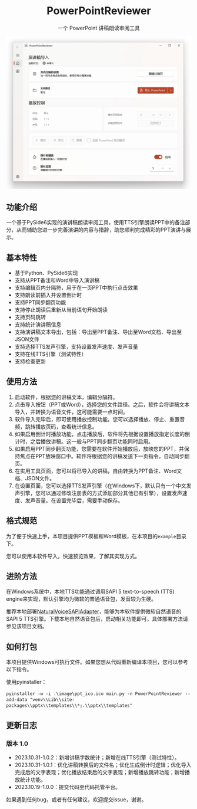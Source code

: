 <div align="center">
<!-- Title: -->
  <h1>PowerPointReviewer</h1>
<!-- Short description: -->
  <p>一个 PowerPoint 讲稿朗读审阅工具</p>
</div>

![截图](./image/screenshots.png)

## 功能介绍

一个基于PySide6实现的演讲稿朗读审阅工具，使用TTS引擎朗读PPT中的备注部分，从而辅助您进一步完善演讲的内容与措辞，助您顺利完成精彩的PPT演讲与展示。

## 基本特性

- 基于Python、PySide6实现
- 支持从PPT备注和Word中导入演讲稿
- 支持编辑页内分隔符，用于在一页PPT中执行点击效果
- 支持朗读前插入并设置倒计时
- 支持PPT同步翻页功能
- 支持停止朗读后重新从当前语句开始朗读
- 支持页码跳转
- 支持统计演讲稿信息
- 支持演讲稿文本导出，包括：导出至PPT备注、导出至Word文档、导出至JSON文件
- 支持选择TTS发声引擎，支持设置发声速度、发声音量
- 支持在线TTS引擎（测试特性）
- 支持检查更新

## 使用方法

1. 启动软件，根据您的讲稿文本，编辑分隔符。
2. 点击导入按钮（PPT或Word），选择您的文件路径。之后，软件会将讲稿文本导入，并转换为语音文件，这可能需要一点时间。
3. 软件导入完毕后，即可使用播放控制功能。您可以选择播放、停止、重置音频，跳转播放页码，查看统计信息。
4. 如果启用倒计时播放功能，点击播放后，软件将先根据设置播放指定长度的倒计时，之后播放讲稿。这一般与PPT同步翻页功能同时启用。
5. 如果启用PPT同步翻页功能，您需要在软件开始播放后，放映您的PPT，并保持焦点在PPT放映窗口中。软件将根据您的讲稿发送下一页指令，自动同步翻页。
6. 在实用工具页面，您可以将已导入的讲稿，自由转换为PPT备注、Word文档、JSON文件。
7. 在设置页面，您可以选择TTS发声引擎（在Windows下，默认只有一个中文发声引擎，您可以通过修改注册表的方式添加部分其他已有引擎），设置发声速度、发声音量。在设置完毕后，需要手动保存。

## 格式规范

为了便于快速上手，本项目提供PPT模板和Word模板，在本项目的`example`目录下。

您可以使用本软件导入，快速预览效果，了解其实现方式。

## 进阶方法

在Windows系统中，本地TTS功能通过调用SAPI 5 text-to-speech (TTS) engine来实现，默认引擎均为微软的普通语音包，发音较为生硬。

推荐本地部署[NaturalVoiceSAPIAdapter](https://github.com/gexgd0419/NaturalVoiceSAPIAdapter)，能够为本软件提供微软自然语音的SAPI 5 TTS引擎。下载本地自然语音包后，启动相关功能即可，具体部署方法请参见该项目文档。

## 如何打包

本项目提供Windows可执行文件。如果您想从代码重新编译本项目，您可以参考以下指令。

使用pyinstaller：

```shell
pyinstaller -w -i .\image\ppt_ico.ico main.py -n PowerPointReviewer --add-data "venv\\Lib\\site-packages\\pptx\\templates\\*;.\\pptx\\templates"
```

## 更新日志

### 版本 1.0
- 2023.10.31-1.0.2：新增讲稿字数统计；新增在线TTS引擎（测试特性）。
- 2023.10.31-1.0.1：优化讲稿转换后的文件名；优化生成倒计时逻辑；优化导入完成后的文字表现；优化播放结束后的文字表现；新增播放跳转功能；新增播放统计功能。
- 2023.10.19-1.0.0：提交代码至代码托管平台。

如果遇到任何bug，或者有任何建议，欢迎提交issue，谢谢。
